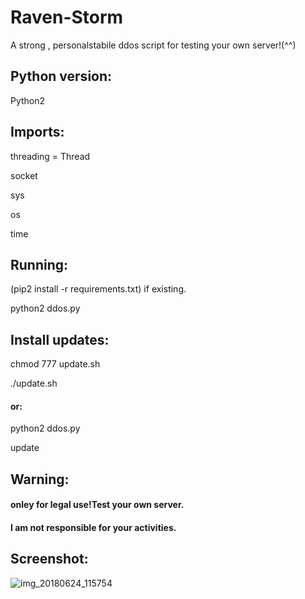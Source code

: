 # Raven-Storm
A strong , personalstabile ddos script for testing your own server!(^^)

## Python version:
Python2

## Imports:
threading = Thread

socket

sys

os

time

## Running:
(pip2 install -r requirements.txt) if existing.

python2 ddos.py

## Install updates:
chmod 777 update.sh

./update.sh

#### or:


python2 ddos.py

update

## Warning:
#### onley for legal use!Test your own server.

#### I am not responsible for your activities.

## Screenshot:

![img_20180624_115754](https://user-images.githubusercontent.com/36562445/41817976-e78f6d6e-77a5-11e8-873a-5bc4e7957ca9.png)

